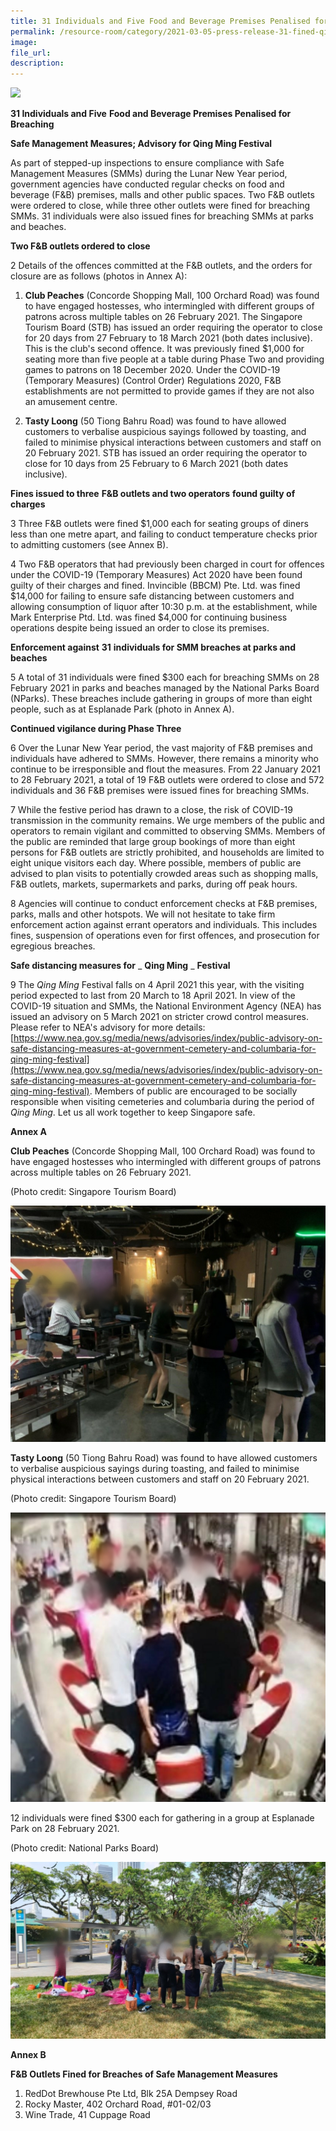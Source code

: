 ```yaml
---  
title: 31 Individuals and Five Food and Beverage Premises Penalised for Breaching Safe Management Measures; Advisory for Qing Ming Festival 
permalink: /resource-room/category/2021-03-05-press-release-31-fined-qing-ming-festival
image:  
file_url:  
description:  
---  
```

![](RackMultipart20210323-4-5kz679_html_68d95fc8b482815f.png)

**31 Individuals and Five**  **Food and Beverage Premises Penalised for Breaching**

**Safe Management Measures; Advisory for Qing Ming Festival**

As part of stepped-up inspections to ensure compliance with Safe Management Measures (SMMs) during the Lunar New Year period, government agencies have conducted regular checks on food and beverage (F&amp;B) premises, malls and other public spaces. Two F&amp;B outlets were ordered to close, while three other outlets were fined for breaching SMMs. 31 individuals were also issued fines for breaching SMMs at parks and beaches.

**Two F&amp;B outlets ordered to close**

2 Details of the offences committed at the F&amp;B outlets, and the orders for closure are as follows (photos in Annex A):

1. **Club Peaches** (Concorde Shopping Mall, 100 Orchard Road) was found to have engaged hostesses, who intermingled with different groups of patrons across multiple tables on 26 February 2021. The Singapore Tourism Board (STB) has issued an order requiring the operator to close for 20 days from 27 February to 18 March 2021 (both dates inclusive). This is the club&#39;s second offence. It was previously fined $1,000 for seating more than five people at a table during Phase Two and providing games to patrons on 18 December 2020. Under the COVID-19 (Temporary Measures) (Control Order) Regulations 2020, F&amp;B establishments are not permitted to provide games if they are not also an amusement centre.

1. **Tasty Loong** (50 Tiong Bahru Road) was found to have allowed customers to verbalise auspicious sayings followed by toasting, and failed to minimise physical interactions between customers and staff on 20 February 2021. STB has issued an order requiring the operator to close for 10 days from 25 February to 6 March 2021 (both dates inclusive).

**Fines issued to three**  **F&amp;B outlets and two operators**  **found guilty of charges**

3 Three F&amp;B outlets were fined $1,000 each for seating groups of diners less than one metre apart, and failing to conduct temperature checks prior to admitting customers (see Annex B).

4 Two F&amp;B operators that had previously been charged in court for offences under the COVID-19 (Temporary Measures) Act 2020 have been found guilty of their charges and fined. Invincible (BBCM) Pte. Ltd. was fined $14,000 for failing to ensure safe distancing between customers and allowing consumption of liquor after 10:30 p.m. at the establishment, while Mark Enterprise Ptd. Ltd. was fined $4,000 for continuing business operations despite being issued an order to close its premises.

**Enforcement against**  **31**  **individuals for SMM breaches at parks and beaches**

5 A total of 31 individuals were fined $300 each for breaching SMMs on 28 February 2021 in parks and beaches managed by the National Parks Board (NParks). These breaches include gathering in groups of more than eight people, such as at Esplanade Park (photo in Annex A).

**Continued vigilance during Phase Three**

6 Over the Lunar New Year period, the vast majority of F&amp;B premises and individuals have adhered to SMMs. However, there remains a minority who continue to be irresponsible and flout the measures. From 22 January 2021 to 28 February 2021, a total of 19 F&amp;B outlets were ordered to close and 572 individuals and 36 F&amp;B premises were issued fines for breaching SMMs.

7 While the festive period has drawn to a close, the risk of COVID-19 transmission in the community remains. We urge members of the public and operators to remain vigilant and committed to observing SMMs. Members of the public are reminded that large group bookings of more than eight persons for F&amp;B outlets are strictly prohibited, and households are limited to eight unique visitors each day. Where possible, members of public are advised to plan visits to potentially crowded areas such as shopping malls, F&amp;B outlets, markets, supermarkets and parks, during off peak hours.

8 Agencies will continue to conduct enforcement checks at F&amp;B premises, parks, malls and other hotspots. We will not hesitate to take firm enforcement action against errant operators and individuals. This includes fines, suspension of operations even for first offences, and prosecution for egregious breaches.

**Safe distancing measures for** _ **Qing Ming** _ **Festival**

9 The _Qing Ming_ Festival falls on 4 April 2021 this year, with the visiting period expected to last from 20 March to 18 April 2021. In view of the COVID-19 situation and SMMs, the National Environment Agency (NEA) has issued an advisory on 5 March 2021 on stricter crowd control measures. Please refer to NEA&#39;s advisory for more details: [https://www.nea.gov.sg/media/news/advisories/index/public-advisory-on-safe-distancing-measures-at-government-cemetery-and-columbaria-for-qing-ming-festival](https://www.nea.gov.sg/media/news/advisories/index/public-advisory-on-safe-distancing-measures-at-government-cemetery-and-columbaria-for-qing-ming-festival). Members of public are encouraged to be socially responsible when visiting cemeteries and columbaria during the period of _Qing Ming_. Let us all work together to keep Singapore safe.


**Annex A**

**Club Peaches** (Concorde Shopping Mall, 100 Orchard Road) was found to have engaged hostesses who intermingled with different groups of patrons across multiple tables on 26 February 2021.

(Photo credit: Singapore Tourism Board)

![](/news/news-images/press-release-2021-03-05-image-1.jpg)

**Tasty Loong** (50 Tiong Bahru Road) was found to have allowed customers to verbalise auspicious sayings during toasting, and failed to minimise physical interactions between customers and staff on 20 February 2021.

(Photo credit: Singapore Tourism Board)

![](/news/news-images/press-release-2021-03-05-image-2.jpg)

12 individuals were fined $300 each for gathering in a group at Esplanade Park on 28 February 2021.

(Photo credit: National Parks Board)

![](/news/news-images/press-release-2021-03-05-image-3.jpg)

**Annex B**

**F&amp;B Outlets Fined for Breaches of Safe Management Measures**

1. RedDot Brewhouse Pte Ltd, Blk 25A Dempsey Road
2. Rocky Master, 402 Orchard Road, #01-02/03
3. Wine Trade, 41 Cuppage Road

